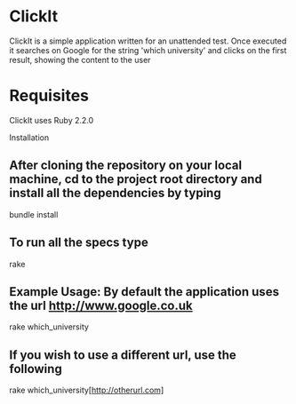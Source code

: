 ClickIt
======
ClickIt is a simple application written for an unattended test.
Once executed it searches on Google for the string 'which university' and clicks on the
first result, showing the content to the user

Requisites
======
ClickIt uses Ruby 2.2.0

Installation

After cloning the repository on your local machine, cd to the project root directory and install all the dependencies by
typing
------------
   bundle install

To run all the specs type
------------
   rake
 
**Example Usage:**
By default the application uses the url http://www.google.co.uk
------------
rake which_university

If you wish to use a different url, use the following
------------
rake which_university[http://otherurl.com]